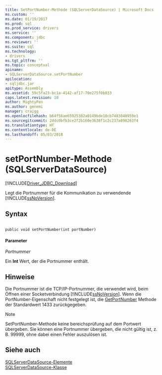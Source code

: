 ```yaml
---
title: SetPortNumber-Methode (SQLServerDataSource) | Microsoft Docs
ms.custom: ''
ms.date: 01/19/2017
ms.prod: sql
ms.prod_service: drivers
ms.service: ''
ms.component: jdbc
ms.reviewer: ''
ms.suite: sql
ms.technology:
- drivers
ms.tgt_pltfrm: ''
ms.topic: conceptual
apiname:
- SQLServerDataSource.setPortNumber
apilocation:
- sqljdbc.jar
apitype: Assembly
ms.assetid: 59c5fa23-bc1a-4142-af17-70e275f0b833
caps.latest.revision: 10
author: MightyPen
ms.author: genemi
manager: craigg
ms.openlocfilehash: b64f56ae65925302a0149bde10cb7483040959e1
ms.sourcegitcommit: 2ddc0bfb3ce2f2b160e3638f1c2c237a898263f4
ms.translationtype: HT
ms.contentlocale: de-DE
ms.lasthandoff: 05/03/2018
---
```

# <a name="setportnumber-method-sqlserverdatasource"></a>setPortNumber-Methode (SQLServerDataSource)
[!INCLUDE[Driver_JDBC_Download](../../../includes/driver_jdbc_download.md)]

  Legt die Portnummer für die Kommunikation zu verwendende [!INCLUDE[ssNoVersion](../../../includes/ssnoversion_md.md)].  
  
## <a name="syntax"></a>Syntax  
  
```  
  
public void setPortNumber(int portNumber)  
```  
  
#### <a name="parameters"></a>Parameter  
 *Portnummer*  
  
 Ein **Int** Wert, der die Portnummer enthält.  
  
## <a name="remarks"></a>Hinweise  
 Die Portnummer ist die TCP/IP-Portnummer, die verwendet wird, beim Öffnen einer Socketverbindung [!INCLUDE[ssNoVersion](../../../includes/ssnoversion_md.md)]. Wenn die PortNumber-Eigenschaft nicht festgelegt ist, die [GetPortNumber](../../../connect/jdbc/reference/getportnumber-method-sqlserverdatasource.md) Methode der Standardwert 1433 zurückgegeben.  
  
> [!NOTE]  
>  SetPortNumber-Methode keine bereichsprüfung auf dem Portwert übergeben. Sie können eine Portnummer übergeben, die nicht gültig ist, z. B. 99999, ohne dabei einen Fehler auszulösen ist.  
  
## <a name="see-also"></a>Siehe auch  
 [SQLServerDataSource-Elemente](../../../connect/jdbc/reference/sqlserverdatasource-members.md)   
 [SQLServerDataSource-Klasse](../../../connect/jdbc/reference/sqlserverdatasource-class.md)  
  
  
